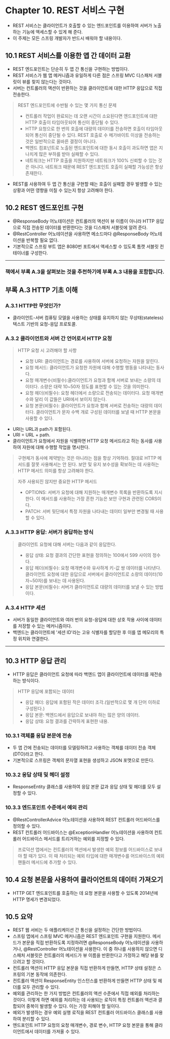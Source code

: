 # Chapter 10. REST 서비스 구현

- REST 서비스는 클라이언트가 호출할 수 있는 엔드포인트를 이용하여 서버가 노출하는 기능에 액세스할 수 있게 해 준다.
- 이 주제는 모든 스프링 개발자가 반드시 배워야 할 내용이다.

## 10.1 REST 서비스를 이용한 앱 간 데이터 교환

- REST 엔드포인트는 단순히 두 앱 간 통신을 구현하는 방법이다.
- REST 서비스가 웹 앱 메커니즘과 유일하게 다른 점은 스프링 MVC 디스패처 서블릿이 뷰를 찾지 않는다는 것이다.
- 서버는 컨트롤러의 액션이 반환하는 것을 클라이언트에 대한 HTTP 응답으로 직접 전송한다.

> REST 엔드포인트에 수반될 수 있는 몇 가지 통신 문제
> - 컨트롤러 작업이 완료되는 데 오랜 시간이 소요된다면 엔드포인트에 대한 HTTP 호출이 타임아웃되어 통신이 중단될 수 있다.
> - HTTP 요청으로 한 번의 호출에 대량의 데이터를 전송하면 호출이 타임아웃되어 통신이 중단될 수 있다. REST 호출로 수 메가바이트 이상을 전송하는 것은 일반적으로 올바른 결정이 아니다.
> - 백엔드 컴포넌트로 노출된 엔드포인트에 대한 동시 호출이 과도하면 앱은 지나치게 많은 부하를 받아 실패할 수 있다.
> - 네트워크는 HTTP 호출을 지원하지만 네트워크가 100% 신뢰할 수 있는 것은 아니다. 네트워크 때문에 REST 엔드포인트 호출이 실패할 가능성은 항상 존재한다.

- REST를 사용하여 두 앱 간 통신을 구현할 때는 호출이 실패할 경우 발생할 수 있는 상황과 어떤 영향을 미칠 수 있는지 항상 고려해야 한다.

## 10.2 REST 엔드포인트 구현

- @ResponseBody 어노테이션은 컨트롤러의 액션이 뷰 이름이 아니라 HTTP 응답으로 직접 전송된 데이터를 반환한다는 것을 디스패처 서블릿에 알려 준다.
- @RestController 어노테이션을 사용하면 메소드마다 @ResponseBody 어노테이션을 반복할 필요 없다.
- 기본적으로 스프링 부트 앱은 8080번 포트에서 액세스할 수 있도록 톰캣 서블릿 컨테이너를 구성한다.

---

###  책에서 부록 A.3을 살펴보는 것을 추천하기에 부록 A.3 내용을 포함합니다.
## 부록 A.3 HTTP 기초 이해

### A.3.1 HTTP란 무엇인가?

- 클라이언트-서버 컴퓨팅 모델을 사용하는 상태를 유지하지 않는 무상태(stateless) 텍스트 기반의 요청-응답 프로토콜.

### A.3.2 클라이언트와 서버 간 언어로서 HTTP 요청

> HTTP 요청 시 고려해야 할 사항
> - 요청 URI: 클라이언트는 경로를 사용하여 서버에 요청하는 자원을 알린다.
> - 요청 메서드: 클라이언트가 요청한 자원에 대해 수행할 행동을 나타내는 동사다.
> - 요청 매개변수(비필수):클라이언트가 요청과 함께 서버로 보내는 소량의 데이터다. 소량은 대략 10~50자 정도를 표현할 수 있는 것을 의미한다.
> - 요청 헤더(비필수): 요청 헤더에서 소량으로 전송되는 데이터다. 요청 매개변수와 달리 이 값들은 URI에서 보이지 않는다.
> - 요청 본문(비필수): 클라이언트가 요청과 함께 서버로 전송하는 대량의 데이터다. 클라이언트가 문자 수백 개로 구성된 데이터를 보낼 때 HTTP 본문을 사용할 수 있다.

- URI는 URL과 path가 포함된다.
- URI = URL + path.
- 클라이언트가 요청에서 자원을 식별하면 HTTP 요청 메서드라고 하는 동사를 사용하여 자원에 대해 수행할 작업을 명시한다.

> 구현체가 동사에 제약받는 것은 아니라는 점을 항상 기억하라.
> 절대로 HTTP 메서드를 잘못 사용해서는 안 된다.
> 보안 및 유지 보수성을 확보하는 데 사용하는 HTTP 메서드 의미를 항상 고려해야 한다.

> 자주 사용되진 않지만 중요한 HTTP 메서드
> - OPTIONS: 서버가 요청에 대해 지원하는 매개변수 목록을 반환하도록 지시한다. 이 메서드를 사용하는 가장 흔한 기능은 보안 구현과 관련된 CORS이다.
> - PATCH: 서버 뒷단에서 특정 자원을 나타내는 데이터 일부만 변경될 때 사용할 수 있다.

### A.3.3 HTTP 응답: 서버가 응답하는 방식

> 클라이언트 요청에 대해 서버는 다음과 같이 응답한다.
> - 응답 상태: 요청 결과의 간단한 표현을 정의하는 100에서 599 사이의 정수다.
> - 응답 헤더(비필수): 요청 매개변수와 유사하게 키-값 쌍 데이터를 나타낸다. 클라이언트 요청에 대한 응답으로 서버에서 클라이언트로 소량의 데이터(10자~50자)를 보내는 데 사용된다.
> - 응답 본문(비필수): 서버가 클라이언트로 대량의 데이터를 보낼 수 있는 방법이다.

### A.3.4 HTTP 세션

- 서버가 동일한 클라이언트와 여러 번의 요청-응답에 대한 상호 작용 사이에 데이터를 저장할 수 있는 메커니즘이다.
- 백엔드는 클라이언트에 '세션 ID'라는 고유 식별자를 할당한 후 이를 앱 메모리의 특정 위치와 연결한다.

---

## 10.3 HTTP 응답 관리

- HTTP 응답은 클라이언트 요청에 따라 백엔드 앱이 클라이언트에 데이터를 재전송하는 방식이다.

> HTTP 응답에 포함되는 데이터
> - 응답 헤더: 응답에 포함된 작은 데이터 조각.(일반적으로 몇 개 단어 이하로 구성된다.)
> - 응답 본문: 백엔드에서 응답으로 보내야 하는 많은 양의 데이터.
> - 응답 상태: 요청 결과를 간략하게 표현한 내용.

### 10.3.1 객체를 응답 본문에 전송

- 두 앱 간에 전송되는 데이터를 모델링하려고 사용하는 객체를 데이터 전송 객체(DTO)라고 한다.
- 기본적으로 스프링은 객체의 문자열 표현을 생성하고 JSON 포맷으로 만든다.

### 10.3.2 응답 상태 및 헤더 설정

- ResponseEntity 클래스를 사용하여 응답 본문 값과 응답 상태 및 헤더를 모두 설정할 수 있다.

### 10.3.3 엔드포인트 수준에서 예외 관리

- @RestControllerAdvice 어노테이션을 사용하여 REST 컨트롤러 어드바이스를 정의할 수 있다.
- REST 컨트롤러 어드바이스는 @ExceptionHandler 어노테이션을 사용하여 컨트롤러 어드바이스 메서드를 트리거하는 예외를 지정할 수 있다.

> 프로덕션 앱에서는 컨트롤러의 액션에서 발생한 예외 정보를 어드바이스로 보내야 할 때가 있다. 이 때 처리되는 예외 타입에 대한 매개변수를 어드바이스의 예외 핸들러 메서드에 추가할 수 있다.

## 10.4 요청 본문을 사용하여 클라이언트의 데이터 가져오기

- HTTP GET 엔드포인트를 호출하는 데 요청 본문을 사용할 수 있도록 2014년에 HTTP 명세가 변경되었다.

## 10.5 요약

- REST 웹 서비는 두 애플리케이션 간 통신을 설정하는 간단한 방법이다.
- 스프링 앱에서 스프링 MVC 메커니즘은 REST 엔드포인트 구현을 지원한다. 메서드가 본문을 직접 반환하도록 지정하려면 @ResponseBody 어노테이션을 사용하거나, @RestController 어노테이션을 사용한다. 이 중 하나를 사용하지 않으면 디스패처 서블릿은 컨트롤러의 메서드가 뷰 이름을 반환한다고 가정하고 해당 뷰를 찾으려고 할 것이다.
- 컨트롤러 액션이 HTTP 응답 본문을 직접 반환하게 만들면, HTTP 상태 설정은 스프링의 기본 동작에 의존한다.
- 컨트롤러 액션이 ResponseEntity 인스턴스를 반환하게 만들면 HTTP 상태 및 헤더를 모두 관리할 수 있다.
- 예외를 관리하는 한 가지 방법은 컨트롤러의 액션 수준에서 직접 예외를 처리하는 것이다. 이렇게 하면 예외를 처리하는 데 사용되는 로직이 특정 컨트롤러 액션과 결합되어 중복이 발생할 수 있다. 이는 가장 피해야 할 일이다.
- 예외가 발생하는 경우 예외 실행 로직을 REST 컨트롤러 어드바이스 클래스를 사용하여 분리할 수 있다.
- 엔드포인트 HTTP 요청의 요청 매개변수, 경로 변수, HTTP 요청 본문을 통해 클라이언트에서 데이터를 가져올 수 있다.
